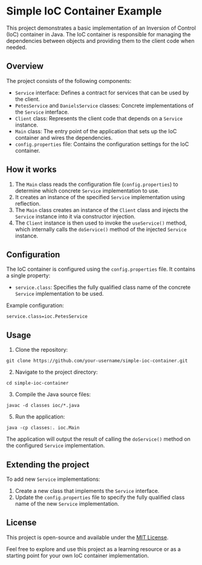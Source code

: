# Simple IoC Container Example

This project demonstrates a basic implementation of an Inversion of Control (IoC) container in Java. The IoC container is responsible for managing the dependencies between objects and providing them to the client code when needed.

## Overview

The project consists of the following components:

- `Service` interface: Defines a contract for services that can be used by the client.
- `PetesService` and `DanielsService` classes: Concrete implementations of the `Service` interface.
- `Client` class: Represents the client code that depends on a `Service` instance.
- `Main` class: The entry point of the application that sets up the IoC container and wires the dependencies.
- `config.properties` file: Contains the configuration settings for the IoC container.

## How it works

1. The `Main` class reads the configuration file (`config.properties`) to determine which concrete `Service` implementation to use.
2. It creates an instance of the specified `Service` implementation using reflection.
3. The `Main` class creates an instance of the `Client` class and injects the `Service` instance into it via constructor injection.
4. The `Client` instance is then used to invoke the `useService()` method, which internally calls the `doService()` method of the injected `Service` instance.

## Configuration

The IoC container is configured using the `config.properties` file. It contains a single property:

- `service.class`: Specifies the fully qualified class name of the concrete `Service` implementation to be used.

Example configuration:

```
service.class=ioc.PetesService
```

## Usage

1. Clone the repository:

```
git clone https://github.com/your-username/simple-ioc-container.git
```

2. Navigate to the project directory:

```
cd simple-ioc-container
```

3. Compile the Java source files:

```
javac -d classes ioc/*.java
```

5. Run the application:

```
java -cp classes:. ioc.Main
```

The application will output the result of calling the `doService()` method on the configured `Service` implementation.

## Extending the project

To add new `Service` implementations:

1. Create a new class that implements the `Service` interface.
2. Update the `config.properties` file to specify the fully qualified class name of the new `Service` implementation.

## License

This project is open-source and available under the [MIT License](LICENSE).

Feel free to explore and use this project as a learning resource or as a starting point for your own IoC container implementation.